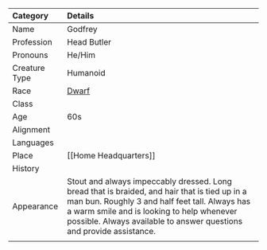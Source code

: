| Category      | Details                                                                                                                                                                                                                                                              |
| :------------ | :------------------------------------------------------------------------------------------------------------------------------------------------------------------------------------------------------------------------------------------------------------------- |
| Name          | Godfrey                                                                                                                                                                                                                                                              |
| Profession    | Head Butler                                                                                                                                                                                                                                                          |
| Pronouns      | He/Him                                                                                                                                                                                                                                                               |
| Creature Type | Humanoid                                                                                                                                                                                                                                                             |
| Race          | [Dwarf](https://dnd5e.wikidot.com/lineage:dwarf)                                                                                                                                                                                                                     |
| Class         |                                                                                                                                                                                                                                                                      |
| Age           | 60s                                                                                                                                                                                                                                                                  |
| Alignment     |                                                                                                                                                                                                                                                                      |
| Languages     |                                                                                                                                                                                                                                                                      |
| Place         | [[Home Headquarters]]                                                                                                                                                                                                                                                |
| History       |                                                                                                                                                                                                                                                                      |
| Appearance    | Stout and always impeccably dressed. Long bread that is braided, and hair that is tied up in a man bun. Roughly 3 and half feet tall. Always has a warm smile and is looking to help whenever possible. Always available to answer questions and provide assistance. |
|               |                                                                                                                                                                                                                                                                      |
